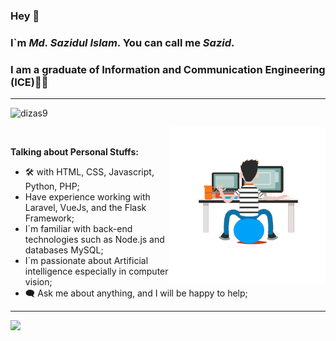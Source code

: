 ### Hey 👋
### I`m ___Md. Sazidul Islam___. You can call me ___Sazid___.
### I am a graduate of Information and Communication Engineering (ICE)👨‍🎓 
---
<p align="left"> <img src="https://komarev.com/ghpvc/?username=dizas9&label=Profile%20views&color=0e75b6&style=flat" alt="dizas9" /> </p>
<img align="right" src='https://github.com/dizas9/dizas9/blob/main/gif.gif' width="250"/><br>


__Talking about Personal Stuffs:__
+ 🛠 with HTML, CSS, Javascript, Python, PHP;
+ Have experience working with Laravel, VueJs,
  and the Flask Framework;
+ I`m familiar with back-end technologies such as
   Node.js and databases MySQL;
+ I`m passionate about Artificial intelligence
   especially in computer vision;  
+ 🗨 Ask me about anything, and I will be happy to help;<br>
---

<a href="https://github.com/dizas9">
  <img height=200 align="left" src="https://github-readme-states.dizas9.vercel.app/api?username=dizas9&theme=radical&show" />
</a>

